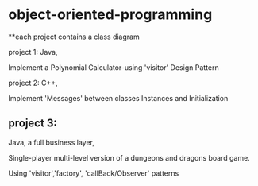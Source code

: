 # object-oriented-programming

**each project contains a class diagram

project 1: Java,

 Implement a Polynomial Calculator-using 'visitor' Design Pattern
 
project 2: C++,

  Implement 'Messages' between classes
  Instances and Initialization

## project 3:
Java, a full business layer,

Single-player multi-level version of a dungeons and dragons board
game.

Using 'visitor','factory', 'callBack/Observer' patterns
  

